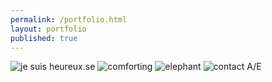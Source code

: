 ```yaml
---
permalink: /portfolio.html
layout: portfolio
published: true
---
```



<p>
<img class="masonry-brick" alt="je suis heureux.se" src="{{site.baseurl}}/portfolio/Je t'aime - 1 - Je suis heureux.se mini.jpeg">

<img class="masonry-brick" alt="comforting" src="{{site.baseurl}}/portfolio/CP2S Illus 7B - Après les violences mini.jpeg">

<img class="masonry-brick" alt="elephant" src="{{site.baseurl}}/portfolio/elephant mini.jpeg">
  
<img class="masonry-brick" alt="contact A/E" src="{{site.baseurl}}/portfolio/CP2S Illus 3A - Contact A:E mini.jpeg"> 
  
</p>